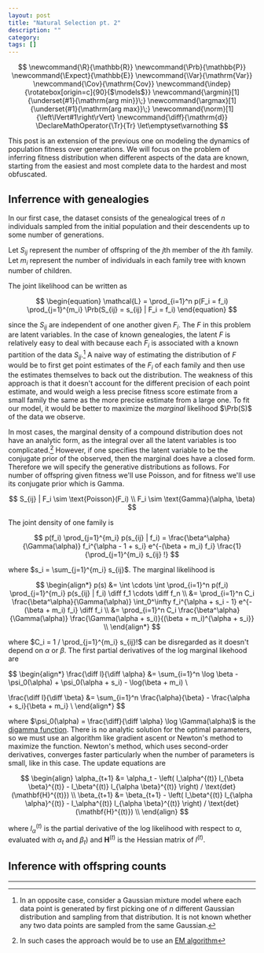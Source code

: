 ```yaml
---
layout: post
title: "Natural Selection pt. 2"
description: ""
category: 
tags: []
---
```


$$
  \newcommand{\R}{\mathbb{R}}
  \newcommand{\Prb}{\mathbb{P}}
  \newcommand{\Expect}{\mathbb{E}}
  \newcommand{\Var}{\mathrm{Var}}
  \newcommand{\Cov}{\mathrm{Cov}}
  \newcommand{\indep}{\rotatebox[origin=c]{90}{$\models$}}
  \newcommand{\argmin}[1]{\underset{#1}{\mathrm{arg min}}\;}
  \newcommand{\argmax}[1]{\underset{#1}{\mathrm{arg max}}\;}
  \newcommand{\norm}[1]{\left\lVert#1\right\rVert}
  \newcommand{\diff}{\mathrm{d}}
  \DeclareMathOperator{\Tr}{Tr}
  \let\emptyset\varnothing
$$

This post is an extension of the previous one on modeling the dynamics of population fitness over generations. We will focus on the problem of inferring fitness distribution when different aspects of the data are known, starting from the easiest and most complete data to the hardest and most obfuscated.

## Inferrence with genealogies

In our first case, the dataset consists of the genealogical trees of $n$ individuals sampled from the initial population and their descendents up to some number of generations.

Let $S_{ij}$ represent the number of offspring of the $j$th member of the $i$th family.
Let $m_i$ represent the number of individuals in each family tree with known number of children.

The joint likelihood can be written as

$$
\begin{equation}
\mathcal{L} = \prod_{i=1}^n p(F_i = f_i) \prod_{j=1}^{m_i} \Prb(S_{ij} = s_{ij} | F_i = f_i)
\end{equation}
$$

since the $S_{ij}$ are independent of one another given $F_i$. The $F$ in this problem are latent variables. In the case of known genealogies, the latent $F$ is relatively easy to deal with because each $F_i$ is associated with a known partition of the data $S_{ij}$.[^1] A naive way of estimating the distribution of $F$ would be to first get point estimates of the $F_i$ of each family and then use the estimates themselves to back out the distribution. The weakness of this approach is that it doesn't account for the different precision of each point estimate, and would weigh a less precise fitness score estimate from a small family the same as the more precise estimate from a large one. To fit our model, it would be better to maximize the *marginal* likelihood $\Prb(S)$ of the data we observe.

In most cases, the marginal density of a compound distribution does not have an analytic form, as the integral over all the latent variables is too complicated.[^2] However, if one specifies the latent variable to be the conjugate prior of the observed, then the marginal does have a closed form. Therefore we will specify the generative distributions as follows. For number of offspring given fitness we'll use Poisson, and for fitness we'll use its conjugate prior which is Gamma.

$$
S_{ij} | F_i \sim \text{Poisson}(F_i) \\
F_i \sim \text{Gamma}(\alpha, \beta)
$$

The joint density of one family is

$$
p(f_i) \prod_{j=1}^{m_i} p(s_{ij} | f_i)
= \frac{\beta^\alpha}{\Gamma(\alpha)} f_i^{\alpha - 1 + s_i} e^{-(\beta + m_i) f_i} \frac{1}{\prod_{j=1}^{m_i} s_{ij} !}
$$

where $s_i = \sum_{j=1}^{m_i} s_{ij}$.
The marginal likelihood is

$$
\begin{align*}
p(s)
&= \int \cdots \int \prod_{i=1}^n p(f_i) \prod_{j=1}^{m_i} p(s_{ij} | f_i) \diff f_1 \cdots \diff f_n \\
&= \prod_{i=1}^n C_i \frac{\beta^\alpha}{\Gamma(\alpha)} \int_0^\infty f_i^{\alpha + s_i - 1} e^{-(\beta + m_i) f_i} \diff f_i \\
&= \prod_{i=1}^n C_i \frac{\beta^\alpha}{\Gamma(\alpha)} \frac{\Gamma(\alpha + s_i)}{(\beta + m_i)^{\alpha + s_i}} \\
\end{align*}
$$

where $C_i = 1 / \prod_{j=1}^{m_i} s_{ij}!$ can be disregarded as it doesn't depend on $\alpha$ or $\beta$. The first partial derivatives of the log marginal likehood are

$$
\begin{align*}
\frac{\diff l}{\diff \alpha} &=
\sum_{i=1}^n \log \beta - \psi_0(\alpha) + \psi_0(\alpha + s_i) - \log(\beta + m_i) \\

\frac{\diff l}{\diff \beta} &=
\sum_{i=1}^n \frac{\alpha}{\beta} - \frac{\alpha + s_i}{\beta + m_i} \\
\end{align*}
$$

where $\psi_0(\alpha) = \frac{\diff}{\diff \alpha} \log \Gamma(\alpha)$ is the [digamma function](https://en.wikipedia.org/wiki/Digamma_function). There is no analytic solution for the optimal parameters, so we must use an algorithm like gradient ascent or Newton's method to maximize the function. Newton's method, which uses second-order derivatives, converges faster particularly when the number of parameters is small, like in this case. The update equations are

$$
\begin{align}
\alpha_{t+1} &= \alpha_t - \left( l_\alpha^{(t)} l_{\beta \beta}^{(t)} - l_\beta^{(t)} l_{\alpha \beta}^{(t)} \right) / \text{det}(\mathbf{H}^{(t)}) \\
\beta_{t+1} &= \beta_{t+1} - \left( l_\beta^{(t)} l_{\alpha \alpha}^{(t)} - l_\alpha^{(t)} l_{\alpha \beta}^{(t)} \right) / \text{det}(\mathbf{H}^{(t)}) \\
\end{align}
$$

where $l_\alpha^{(t)}$ is the partial derivative of the log likelihood with respect to $\alpha$, evaluated with $\alpha_t$ and $\beta_t$) and $\mathbf{H}^{(t)}$ is the Hessian matrix of $l^{(t)}$.

## Inference with offspring counts

___

[^1]: In an opposite case, consider a Gaussian mixture model where each data point is generated by first picking one of $n$ different Gaussian distribution and sampling from that distribution. It is not known whether any two data points are sampled from the same Gaussian.

[^2]: In such cases the approach would be to use an [EM algorithm](https://en.wikipedia.org/wiki/Expectation%E2%80%93maximization_algorithm#Description)
